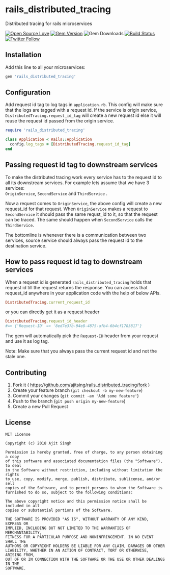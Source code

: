 # rails_distributed_tracing
Distributed tracing for rails microservices

[![Open Source Love](https://badges.frapsoft.com/os/v1/open-source.svg?v=102)](https://opensource.org/licenses/MIT)
[![Gem Version](https://badge.fury.io/rb/rails_distributed_tracing.svg)](https://badge.fury.io/rb/rails_distributed_tracing)
![Gem Downloads](http://ruby-gem-downloads-badge.herokuapp.com/rails_distributed_tracing?type=total)
[![Build Status](https://travis-ci.org/ajitsing/rails_distributed_tracing.svg?branch=master)](https://travis-ci.org/ajitsing/rails_distributed_tracing)
[![Twitter Follow](https://img.shields.io/twitter/follow/Ajit5ingh.svg?style=social)](https://twitter.com/Ajit5ingh)

## Installation
Add this line to all your microservices:
```ruby
gem 'rails_distributed_tracing'
```

## Configuration
Add request id tag to log tags in `application.rb`. This config will make sure that the logs are tagged with a request id.
If the service is origin service, `DistributedTracing.request_id_tag` will create a new request id else it will reuse the request id passed from the origin service.

```ruby
require 'rails_distributed_tracing'

class Application < Rails::Application
  config.log_tags = [DistributedTracing.request_id_tag]
end
```

## Passing request id tag to downstream services
To make the distributed tracing work every service has to the request id to all its downstream services. 
For example lets assume that we have 3 services:   
`OriginService`, `SecondService` and `ThirdService` .  

Now a request comes to `OriginService`, the above config will create a new request_id for that request.
When `OriginService` makes a request to `SecondService` it should pass the same requst_id to it,
so that the request can be traced. The same should happen when `SecondService` calls the `ThirdService`.   

The bottomline is whenever there is a communication between two services, 
source service should always pass the request id to the destination service.

## How to pass request id tag to downstream services
When a request id is generated `rails_distributed_tracing` holds that request id till the request returns the response. You can access that request_id anywhere in your application code with the help of below APIs.

```ruby
DistributedTracing.current_request_id
```

or you can directly get it as a request header

```ruby
DistributedTracing.request_id_header
#=> {'Request-ID' => '8ed7e37b-94e8-4875-afb4-6b4cf1783817'}
```

The gem will automatically pick the `Request-ID` header from your request and use it as log tag.

Note: Make sure that you always pass the current request id and not the stale one.


## Contributing

1. Fork it ( https://github.com/ajitsing/rails_distributed_tracing/fork )
2. Create your feature branch (`git checkout -b my-new-feature`)
3. Commit your changes (`git commit -am 'Add some feature'`)
4. Push to the branch (`git push origin my-new-feature`)
5. Create a new Pull Request


## License
```LICENSE
MIT License

Copyright (c) 2018 Ajit Singh

Permission is hereby granted, free of charge, to any person obtaining a copy
of this software and associated documentation files (the "Software"), to deal
in the Software without restriction, including without limitation the rights
to use, copy, modify, merge, publish, distribute, sublicense, and/or sell
copies of the Software, and to permit persons to whom the Software is
furnished to do so, subject to the following conditions:

The above copyright notice and this permission notice shall be included in all
copies or substantial portions of the Software.

THE SOFTWARE IS PROVIDED "AS IS", WITHOUT WARRANTY OF ANY KIND, EXPRESS OR
IMPLIED, INCLUDING BUT NOT LIMITED TO THE WARRANTIES OF MERCHANTABILITY,
FITNESS FOR A PARTICULAR PURPOSE AND NONINFRINGEMENT. IN NO EVENT SHALL THE
AUTHORS OR COPYRIGHT HOLDERS BE LIABLE FOR ANY CLAIM, DAMAGES OR OTHER
LIABILITY, WHETHER IN AN ACTION OF CONTRACT, TORT OR OTHERWISE, ARISING FROM,
OUT OF OR IN CONNECTION WITH THE SOFTWARE OR THE USE OR OTHER DEALINGS IN THE
SOFTWARE.
```


